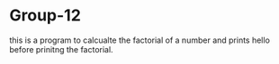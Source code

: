 # Group-12
this is a program to calcualte the factorial of a number and prints hello before prinitng the factorial.
